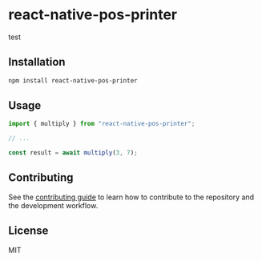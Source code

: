 # react-native-pos-printer

test

## Installation

```sh
npm install react-native-pos-printer
```

## Usage

```js
import { multiply } from "react-native-pos-printer";

// ...

const result = await multiply(3, 7);
```

## Contributing

See the [contributing guide](CONTRIBUTING.md) to learn how to contribute to the repository and the development workflow.

## License

MIT
